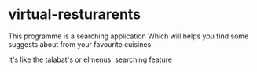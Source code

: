 # virtual-resturarents
This programme is a searching application
Which will helps you find some suggests about from your favourite cuisines

It's like the talabat's or elmenus' searching feature
